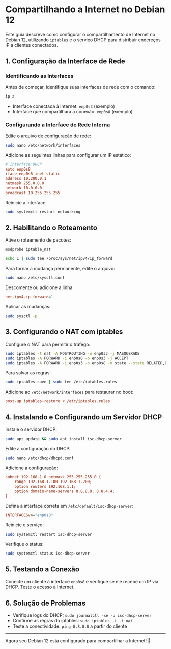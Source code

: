 # Compartilhando a Internet no Debian 12

Este guia descreve como configurar o compartilhamento de Internet no Debian 12, utilizando `iptables` 
e o serviço DHCP para distribuir endereços IP a clientes conectados.

## 1. Configuração da Interface de Rede

### Identificando as Interfaces
Antes de começar, identifique suas interfaces de rede com o comando:
```sh
ip a
```
- Interface conectada à Internet: `enp0s3` (exemplo)
- Interface que compartilhará a conexão: `enp0s8` (exemplo)

### Configurando a Interface de Rede Interna
Edite o arquivo de configuração de rede:
```sh
sudo nano /etc/network/interfaces
```
Adicione as seguintes linhas para configurar um IP estático:
```ini
# Interface DHCP
auto enp0s8
iface enp0s8 inet static
address 10.200.0.1
netmask 255.0.0.0
network 10.0.0.0
broadcast 10.255.255.255
```
Reinicie a interface:
```sh
sudo systemctl restart networking
```

## 2. Habilitando o Roteamento
Ative o roteamento de pacotes:
```sh
modprobe iptable_nat 
```
```sh
echo 1 | sudo tee /proc/sys/net/ipv4/ip_forward
```
Para tornar a mudança permanente, edite o arquivo:
```sh
sudo nano /etc/sysctl.conf
```
Descomente ou adicione a linha:
```ini
net.ipv4.ip_forward=1
```
Aplicar as mudanças:
```sh
sudo sysctl -p
```

## 3. Configurando o NAT com iptables
Configure o NAT para permitir o tráfego:
```sh
sudo iptables -t nat -A POSTROUTING -o enp0s3 -j MASQUERADE
sudo iptables -A FORWARD -i enp0s8 -o enp0s3 -j ACCEPT
sudo iptables -A FORWARD -i enp0s3 -o enp0s8 -m state --state RELATED,ESTABLISHED -j ACCEPT
```
Para salvar as regras:
```sh
sudo iptables-save | sudo tee /etc/iptables.rules
```
Adicione ao `/etc/network/interfaces` para restaurar no boot:
```ini
post-up iptables-restore < /etc/iptables.rules
```

## 4. Instalando e Configurando um Servidor DHCP
Instale o servidor DHCP:
```sh
sudo apt update && sudo apt install isc-dhcp-server
```
Edite a configuração do DHCP:
```sh
sudo nano /etc/dhcp/dhcpd.conf
```
Adicione a configuração:
```ini
subnet 192.168.1.0 netmask 255.255.255.0 {
    range 192.168.1.100 192.168.1.200;
    option routers 192.168.1.1;
    option domain-name-servers 8.8.8.8, 8.8.4.4;
}
```
Defina a interface correta em `/etc/default/isc-dhcp-server`:
```ini
INTERFACESv4="enp0s8"
```
Reinicie o serviço:
```sh
sudo systemctl restart isc-dhcp-server
```
Verifique o status:
```sh
sudo systemctl status isc-dhcp-server
```

## 5. Testando a Conexão
Conecte um cliente à interface `enp0s8` e verifique se ele recebe um IP via DHCP. Teste o acesso à Internet.

## 6. Solução de Problemas
- Verifique logs do DHCP: `sudo journalctl -xe -u isc-dhcp-server`
- Confirme as regras do iptables: `sudo iptables -L -t nat`
- Teste a conectividade: `ping 8.8.8.8` a partir do cliente

---
Agora seu Debian 12 está configurado para compartilhar a Internet! 🚀


